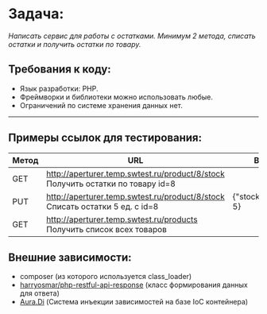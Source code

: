 # Задача:

*Написать сервис для работы с остатками.*
*Минимум 2 метода, списать остатки и получить остатки по товару.*

## Требования к коду:

- Язык разработки: PHP.
- Фреймворки и библиотеки можно использовать любые.
- Ограничений по системе хранения данных нет.

------

## Примеры ссылок для тестирования:

| Метод | URL                                             | Body                |
 ----- | ----------------------------------------------- | ------------------- |
| GET   | http://aperturer.temp.swtest.ru/product/8/stock <br>Получить остатки по товару id=8 |                     |
| PUT   | http://aperturer.temp.swtest.ru/product/8/stock <br>Списать остатки 5 ед. с id=8 | {"stock_charge": 5} |
| GET   | http://aperturer.temp.swtest.ru/products <br>Получить список всех товаров |                     |

## Внешние зависимости:

- composer (из которого используется class_loader)
- [harryosmar/php-restful-api-response](https://github.com/harryosmar/php-restful-api-response) (класс формирования данных для ответа)
- [Aura.Di](https://github.com/auraphp/Aura.Di) (Система инъекции зависимостей на базе IoC контейнера)
